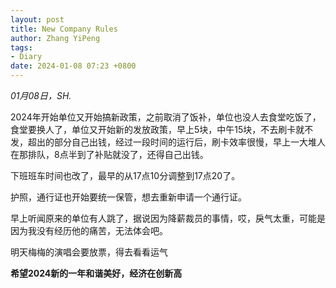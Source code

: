 ```yaml
---
layout: post
title: New Company Rules
author: Zhang YiPeng
tags:
- Diary
date: 2024-01-08 07:23 +0800
---
```

*01月08日，SH.*

2024年开始单位又开始搞新政策，之前取消了饭补，单位也没人去食堂吃饭了，食堂要换人了，单位又开始新的发放政策，早上5块，中午15块，不去刷卡就不发，超出的部分自己出钱，经过一段时间的运行后，刷卡效率很慢，早上一大堆人在那排队，8点半到了补贴就没了，还得自己出钱。

下班班车时间也改了，最早的从17点10分调整到17点20了。

护照，通行证也开始要统一保管，想去重新申请一个通行证。

早上听闻原来的单位有人跳了，据说因为降薪裁员的事情，哎，戾气太重，可能是因为我没有经历他的痛苦，无法体会吧。

明天梅梅的演唱会要放票，得去看看运气

**希望2024新的一年和谐美好，经济在创新高**